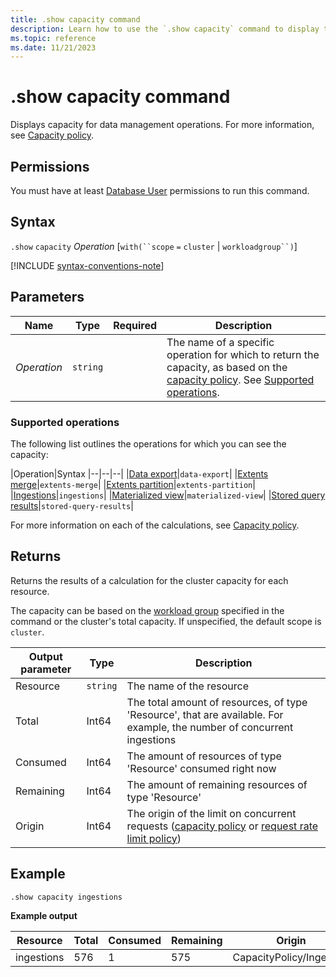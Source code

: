 ```yaml
---
title: .show capacity command
description: Learn how to use the `.show capacity` command to display the capacity policy.
ms.topic: reference
ms.date: 11/21/2023
---
```

# .show capacity command

Displays capacity for data management operations. For more information, see [Capacity policy](capacity-policy.md).

## Permissions

You must have at least [Database User](access-control/role-based-access-control.md) permissions to run this command.

## Syntax

`.show` `capacity` *Operation* [`with(``scope` `=` `cluster` | `workloadgroup``)`]

[!INCLUDE [syntax-conventions-note](../includes/syntax-conventions-note.md)]

## Parameters

|Name|Type|Required|Description|
|--|--|--|--|
|*Operation*| `string` ||The name of a specific operation for which to return the capacity, as based on the [capacity policy](../management/capacity-policy.md). See [Supported operations](#supported-operations).|

### Supported operations

The following list outlines the operations for which you can see the capacity:

|Operation|Syntax
|--|--|--|
|[Data export](../management/data-export/index.md)|`data-export`|
|[Extents merge](../management/merge-policy.md)|`extents-merge`|
|[Extents partition](../management/partitioning-policy.md)|`extents-partition`|
|[Ingestions](../../ingest-data-overview.md)|`ingestions`|
|[Materialized view](../management/materialized-views/materialized-view-overview.md)|`materialized-view`|
|[Stored query results](../management/stored-query-results.md)|`stored-query-results`|

For more information on each of the calculations, see [Capacity policy](../management/capacity-policy.md).

## Returns

Returns the results of a calculation for the cluster capacity for each resource.

The capacity can be based on the [workload group](workload-groups.md) specified in the command or the cluster's total capacity. If unspecified, the default scope is `cluster`.

|Output parameter |Type |Description|
|---|---|---|
|Resource | `string` |The name of the resource|
|Total |Int64 |The total amount of resources, of type 'Resource', that are available. For example, the number of concurrent ingestions|
|Consumed |Int64 |The amount of resources of type 'Resource' consumed right now|
|Remaining |Int64 |The amount of remaining resources of type 'Resource'|
|Origin |Int64 |The origin of the limit on concurrent requests ([capacity policy](capacity-policy.md) or [request rate limit policy](request-rate-limit-policy.md))|

## Example

```kusto
.show capacity ingestions
```

**Example output**

|Resource |Total |Consumed |Remaining|Origin|
|---|---|---|---|---|
|ingestions |576 |1 |575|CapacityPolicy/Ingestion|
